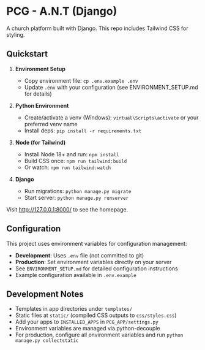 # PCG - A.N.T (Django)

A church platform built with Django. This repo includes Tailwind CSS for styling.

## Quickstart

1. **Environment Setup**
   - Copy environment file: `cp .env.example .env`
   - Update `.env` with your configuration (see ENVIRONMENT_SETUP.md for details)

2. **Python Environment**
   - Create/activate a venv (Windows): `virtual\Scripts\activate` or your preferred venv name
   - Install deps: `pip install -r requirements.txt`

3. **Node (for Tailwind)**
   - Install Node 18+ and run: `npm install`
   - Build CSS once: `npm run tailwind:build`
   - Or watch: `npm run tailwind:watch`

4. **Django**
   - Run migrations: `python manage.py migrate`
   - Start server: `python manage.py runserver`

Visit http://127.0.0.1:8000/ to see the homepage.

## Configuration

This project uses environment variables for configuration management:
- **Development**: Uses `.env` file (not committed to git)
- **Production**: Set environment variables directly on your server
- See `ENVIRONMENT_SETUP.md` for detailed configuration instructions
- Example configuration available in `.env.example`

## Development Notes
- Templates in app directories under `templates/`
- Static files at `static/` (compiled CSS outputs to `css/styles.css`)
- Add your apps to `INSTALLED_APPS` in `PCG_APP/settings.py`
- Environment variables are managed via python-decouple
- For production, configure all environment variables and run `python manage.py collectstatic`
